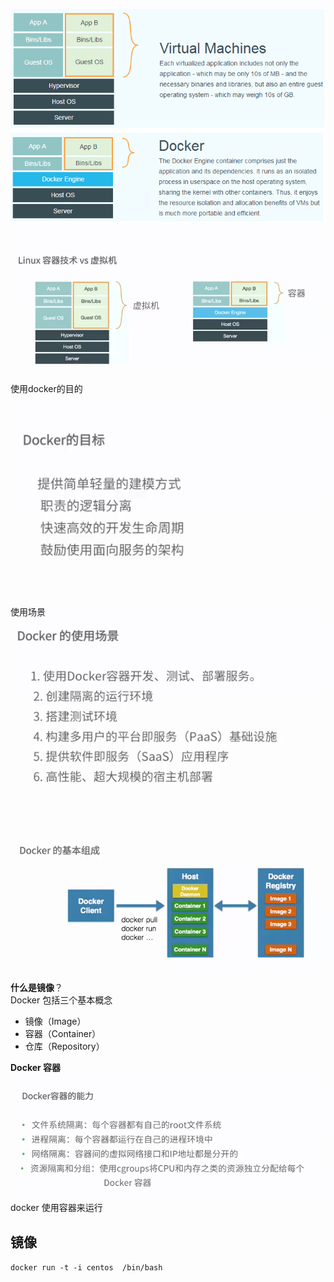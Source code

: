 
![](./images/docker.png)


![](./images/linux_vs_docker.png)

使用docker的目的

![](./images/docker_target.png)

使用场景
![](./images/usage.png)

![](./images/docker_parts.png)


**什么是镜像**？  
Docker 包括三个基本概念
* 镜像（Image）
* 容器（Container）
* 仓库（Repository）

**Docker 容器**
![](./images/docker_work.png)
docker 使用容器来运行

## 镜像

`docker run -t -i centos  /bin/bash`
